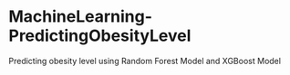 # MachineLearning-PredictingObesityLevel
Predicting obesity level using Random Forest Model and XGBoost Model
